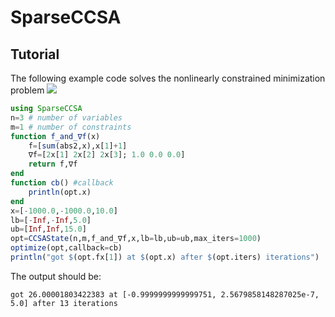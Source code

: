 # SparseCCSA
## Tutorial

The following example code solves the nonlinearly constrained minimization problem
<img src="https://latex.codecogs.com/svg.latex?\min_{x\in\mathbb{R}\times\mathbb{R}\times[5,15]}\quad%20x_1^2+x_2^2+x_3^2\quad\textrm{s.t.%20}x_1\leq-1">

```julia
using SparseCCSA
n=3 # number of variables
m=1 # number of constraints
function f_and_∇f(x)
    f=[sum(abs2,x),x[1]+1]
    ∇f=[2x[1] 2x[2] 2x[3]; 1.0 0.0 0.0]
    return f,∇f
end
function cb() #callback
    println(opt.x)
end
x=[-1000.0,-1000.0,10.0]
lb=[-Inf,-Inf,5.0]
ub=[Inf,Inf,15.0]
opt=CCSAState(n,m,f_and_∇f,x,lb=lb,ub=ub,max_iters=1000)
optimize(opt,callback=cb)
println("got $(opt.fx[1]) at $(opt.x) after $(opt.iters) iterations")
```
The output should be:
```
got 26.00001803422383 at [-0.9999999999999751, 2.5679858148287025e-7, 5.0] after 13 iterations
```
